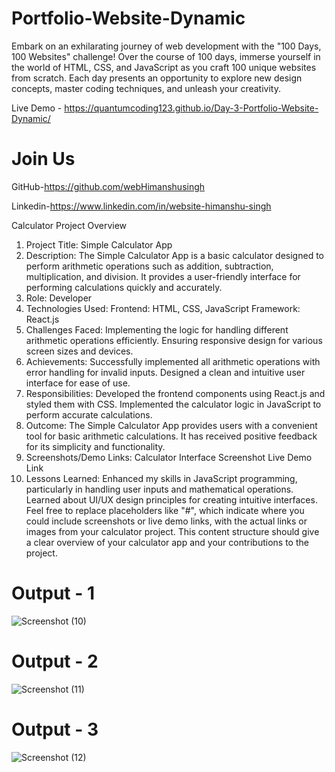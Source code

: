 # Portfolio-Website-Dynamic

Embark on an exhilarating journey of web development with the "100 Days, 100 Websites" challenge! Over the course of 100 days, immerse yourself in the world of HTML, CSS, and JavaScript as you craft 100 unique websites from scratch. Each day presents an opportunity to explore new design concepts, master coding techniques, and unleash your creativity.

Live Demo - https://quantumcoding123.github.io/Day-3-Portfolio-Website-Dynamic/

# Join Us

GitHub-https://github.com/webHimanshusingh

Linkedin-https://www.linkedin.com/in/website-himanshu-singh

Calculator Project Overview
1. Project Title: Simple Calculator App
2. Description:
The Simple Calculator App is a basic calculator designed to perform arithmetic operations such as addition, subtraction, multiplication, and division.
It provides a user-friendly interface for performing calculations quickly and accurately.
3. Role:
Developer
4. Technologies Used:
Frontend: HTML, CSS, JavaScript
Framework: React.js
5. Challenges Faced:
Implementing the logic for handling different arithmetic operations efficiently.
Ensuring responsive design for various screen sizes and devices.
6. Achievements:
Successfully implemented all arithmetic operations with error handling for invalid inputs.
Designed a clean and intuitive user interface for ease of use.
7. Responsibilities:
Developed the frontend components using React.js and styled them with CSS.
Implemented the calculator logic in JavaScript to perform accurate calculations.
8. Outcome:
The Simple Calculator App provides users with a convenient tool for basic arithmetic calculations.
It has received positive feedback for its simplicity and functionality.
9. Screenshots/Demo Links:
Calculator Interface Screenshot
Live Demo Link
10. Lessons Learned:
Enhanced my skills in JavaScript programming, particularly in handling user inputs and mathematical operations.
Learned about UI/UX design principles for creating intuitive interfaces.
Feel free to replace placeholders like "#", which indicate where you could include screenshots or live demo links, with the actual links or images from your calculator project. This content structure should give a clear overview of your calculator app and your contributions to the project.

# Output - 1

![Screenshot (10)](https://github.com/QuantumCoding123/Day-3-Portpolio-Website-Dynamic/assets/166281221/420d1dea-09b2-4e79-9372-f88164c4f63f)


# Output - 2

![Screenshot (11)](https://github.com/QuantumCoding123/Day-3-Portpolio-Website-Dynamic/assets/166281221/87661773-0201-49bc-aa80-621734b77f50)


# Output - 3

![Screenshot (12)](https://github.com/QuantumCoding123/Day-3-Portpolio-Website-Dynamic/assets/166281221/7ae80745-8106-4ec2-8d49-d8281bcbb1c9)




